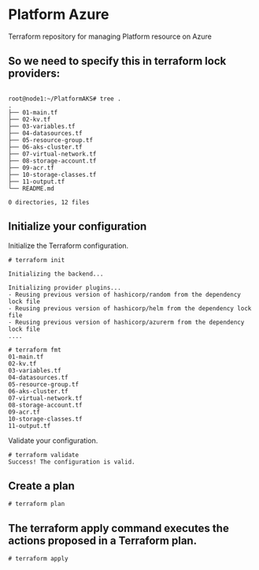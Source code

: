 # Platform Azure
Terraform repository for managing Platform resource on Azure
## So we need to specify this in terraform lock providers:
```

root@node1:~/PlatformAKS# tree .
.
├── 01-main.tf
├── 02-kv.tf
├── 03-variables.tf
├── 04-datasources.tf
├── 05-resource-group.tf
├── 06-aks-cluster.tf
├── 07-virtual-network.tf
├── 08-storage-account.tf
├── 09-acr.tf
├── 10-storage-classes.tf
├── 11-output.tf
└── README.md

0 directories, 12 files

```

## Initialize your configuration
Initialize the Terraform configuration.
```
# terraform init

Initializing the backend...

Initializing provider plugins...
- Reusing previous version of hashicorp/random from the dependency lock file
- Reusing previous version of hashicorp/helm from the dependency lock file
- Reusing previous version of hashicorp/azurerm from the dependency lock file
....
```
```
# terraform fmt
01-main.tf
02-kv.tf
03-variables.tf
04-datasources.tf
05-resource-group.tf
06-aks-cluster.tf
07-virtual-network.tf
08-storage-account.tf
09-acr.tf
10-storage-classes.tf
11-output.tf
```
Validate your configuration.
```
# terraform validate
Success! The configuration is valid.
```
## Create a plan
```
# terraform plan

```
## The terraform apply command executes the actions proposed in a Terraform plan.

```
# terraform apply

```